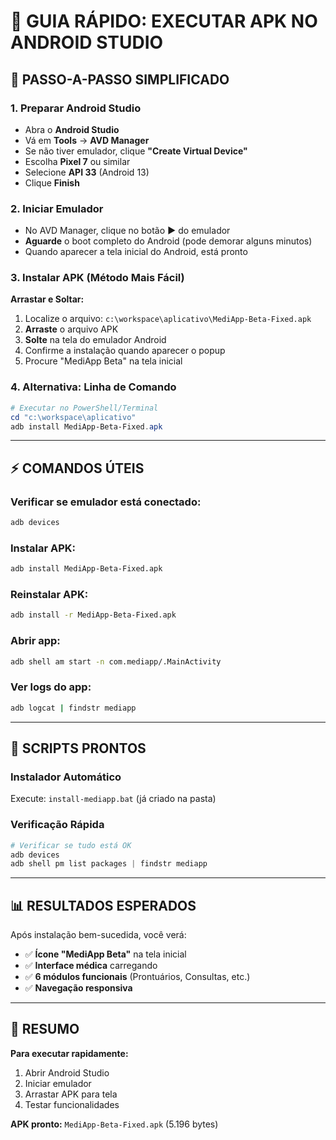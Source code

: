 # 📱 GUIA RÁPIDO: EXECUTAR APK NO ANDROID STUDIO

## 🚀 **PASSO-A-PASSO SIMPLIFICADO**

### **1. Preparar Android Studio**
- Abra o **Android Studio**
- Vá em **Tools** → **AVD Manager**
- Se não tiver emulador, clique **"Create Virtual Device"**
- Escolha **Pixel 7** ou similar
- Selecione **API 33** (Android 13)
- Clique **Finish**

### **2. Iniciar Emulador**
- No AVD Manager, clique no botão **▶️** do emulador
- **Aguarde** o boot completo do Android (pode demorar alguns minutos)
- Quando aparecer a tela inicial do Android, está pronto

### **3. Instalar APK (Método Mais Fácil)**
**Arrastar e Soltar:**
1. Localize o arquivo: `c:\workspace\aplicativo\MediApp-Beta-Fixed.apk`
2. **Arraste** o arquivo APK
3. **Solte** na tela do emulador Android
4. Confirme a instalação quando aparecer o popup
5. Procure "MediApp Beta" na tela inicial

### **4. Alternativa: Linha de Comando**
```powershell
# Executar no PowerShell/Terminal
cd "c:\workspace\aplicativo"
adb install MediApp-Beta-Fixed.apk
```

---

## ⚡ **COMANDOS ÚTEIS**

### **Verificar se emulador está conectado:**
```bash
adb devices
```

### **Instalar APK:**
```bash
adb install MediApp-Beta-Fixed.apk
```

### **Reinstalar APK:**
```bash
adb install -r MediApp-Beta-Fixed.apk
```

### **Abrir app:**
```bash
adb shell am start -n com.mediapp/.MainActivity
```

### **Ver logs do app:**
```bash
adb logcat | findstr mediapp
```

---

## 🔧 **SCRIPTS PRONTOS**

### **Instalador Automático**
Execute: `install-mediapp.bat` (já criado na pasta)

### **Verificação Rápida**
```powershell
# Verificar se tudo está OK
adb devices
adb shell pm list packages | findstr mediapp
```

---

## 📊 **RESULTADOS ESPERADOS**

Após instalação bem-sucedida, você verá:
- ✅ **Ícone "MediApp Beta"** na tela inicial
- ✅ **Interface médica** carregando
- ✅ **6 módulos funcionais** (Prontuários, Consultas, etc.)
- ✅ **Navegação responsiva**

---

## 🎯 **RESUMO**

**Para executar rapidamente:**
1. Abrir Android Studio
2. Iniciar emulador
3. Arrastar APK para tela
4. Testar funcionalidades

**APK pronto:** `MediApp-Beta-Fixed.apk` (5.196 bytes)